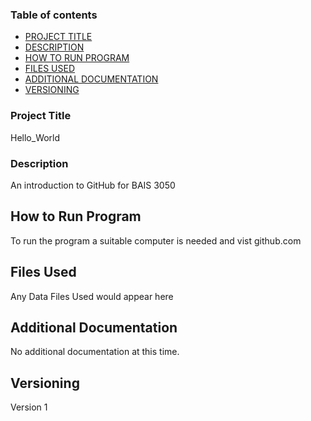 ### Table of contents

- [PROJECT TITLE](#Project-Title)
- [DESCRIPTION](#Description)
- [HOW TO RUN PROGRAM](#How-to-run-program)
- [FILES USED](#files-used)
- [ADDITIONAL DOCUMENTATION](#additional-documentation)
- [VERSIONING](#versioning)

### Project Title

Hello_World

### Description

An introduction to GitHub for BAIS 3050

## How to Run Program 

To run the program a suitable computer is needed and vist github.com

## Files Used 

Any Data Files Used would appear here

## Additional Documentation

No additional documentation at this time.

## Versioning

Version 1
